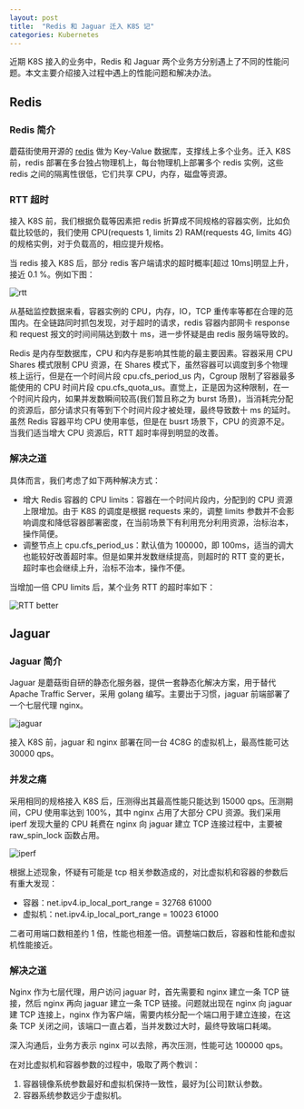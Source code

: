 ```yaml
---
layout: post
title:  "Redis 和 Jaguar 迁入 K8S 记"
categories: Kubernetes
---
```


近期 K8S 接入的业务中，Redis 和 Jaguar 两个业务方分别遇上了不同的性能问题。本文主要介绍接入过程中遇上的性能问题和解决办法。

## Redis

### Redis 简介

蘑菇街使用开源的 [redis](https://redis.io) 做为 Key-Value 数据库，支撑线上多个业务。迁入 K8S 前，redis 部署在多台独占物理机上，每台物理机上部署多个 redis 实例，这些 redis 之间的隔离性很低，它们共享 CPU，内存，磁盘等资源。

### RTT 超时

接入 K8S 前，我们根据负载等因素把 redis 折算成不同规格的容器实例，比如负载比较低的，我们使用 CPU(requests 1, limits 2) RAM(requests 4G, limits 4G) 的规格实例，对于负载高的，相应提升规格。

当 redis 接入 K8S 后，部分 redis 客户端请求的超时概率[超过 10ms]明显上升，接近 0.1 %。例如下图：

![rtt](http://7xp2eu.com1.z0.glb.clouddn.com/rtttimeout.png)

从基础监控数据来看，容器实例的 CPU，内存，IO，TCP 重传率等都在合理的范围内。在全链路同时抓包发现，对于超时的请求，redis 容器内部网卡 response 和 request 报文的时间间隔达到数十 ms，进一步怀疑是由 redis 服务端导致的。

Redis 是内存型数据库，CPU 和内存是影响其性能的最主要因素。容器采用 CPU Shares 模式限制 CPU 资源，在 Shares 模式下，虽然容器可以调度到多个物理核上运行，但是在一个时间片段 cpu.cfs\_period\_us 内，Cgroup 限制了容器最多能使用的 CPU 时间片段 cpu.cfs\_quota\_us。直觉上，正是因为这种限制，在一个时间片段内，如果并发数瞬间较高(我们暂且称之为 burst 场景)，当消耗完分配的资源后，部分请求只有等到下个时间片段才被处理，最终导致数十 ms 的延时。虽然 Redis 容器平均 CPU 使用率低，但是在 busrt 场景下，CPU 的资源不足。当我们适当增大 CPU 资源后，RTT 超时率得到明显的改善。

### 解决之道


具体而言，我们考虑了如下两种解决方式：

- 增大 Redis 容器的 CPU limits：容器在一个时间片段内，分配到的 CPU 资源上限增加。由于 K8S 的调度是根据 requests 来的，调整 limits 参数并不会影响调度和降低容器部署密度，在当前场景下有利用充分利用资源，治标治本，操作简便。
- 调整节点上 cpu.cfs\_period\_us：默认值为 100000，即 100ms，适当的调大也能较好改善超时率。但是如果并发数继续提高，则超时的 RTT 变的更长，超时率也会继续上升，治标不治本，操作不便。

当增加一倍 CPU limits 后，某个业务 RTT 的超时率如下：

![RTT better](http://7xp2eu.com1.z0.glb.clouddn.com/rttbetter.png)


## Jaguar

### Jaguar 简介

Jaguar 是蘑菇街自研的静态化服务器，提供一套静态化解决方案，用于替代 Apache Traffic Server，采用 golang 编写。主要出于习惯，jaguar 前端部署了一个七层代理 nginx。

![jaguar](http://7xp2eu.com1.z0.glb.clouddn.com/jaguar%20deployment.png)

接入 K8S 前，jaguar 和 nginx 部署在同一台 4C8G 的虚拟机上，最高性能可达 30000 qps。

### 并发之痛

采用相同的规格接入 K8S 后，压测得出其最高性能只能达到 15000 qps。压测期间，CPU 使用率达到 100%，其中 nginx 占用了大部分 CPU 资源。我们采用 iperf 发现大量的 CPU 耗费在 nginx 向 jaguar 建立 TCP 连接过程中，主要被 raw\_spin\_lock 函数占用。

![iperf](http://7xp2eu.com1.z0.glb.clouddn.com/nginx_iperf.png) 

根据上述现象，怀疑有可能是 tcp 相关参数造成的，对比虚拟机和容器的参数后有重大发现：

- 容器：net.ipv4.ip\_local\_port\_range = 32768 61000
- 虚拟机：net.ipv4.ip\_local\_port\_range = 10023 61000

二者可用端口数相差约 1 倍，性能也相差一倍。调整端口数后，容器和性能和虚拟机性能接近。

### 解决之道

Nginx 作为七层代理，用户访问 jaguar 时，首先需要和 nginx 建立一条 TCP 链接，然后 nginx 再向 jaguar 建立一条 TCP 链接。问题就出现在 nginx 向 jaguar 建 TCP 连接上，nginx 作为客户端，需要内核分配一个端口用于建立连接，在这条 TCP 关闭之间，该端口一直占着，当并发数过大时，最终导致端口耗竭。

深入沟通后，业务方表示 nginx 可以去除，再次压测，性能可达 100000 qps。

在对比虚拟机和容器参数的过程中，吸取了两个教训：

1. 容器镜像系统参数最好和虚拟机保持一致性，最好为[公司]默认参数。
2. 容器系统参数远少于虚拟机。